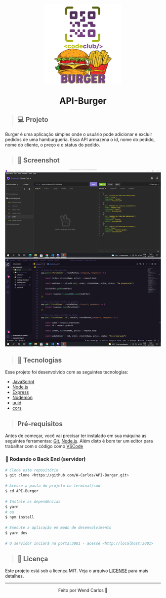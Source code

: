 <h1 align="center">
    <img src="./assets/burger.png" width="250px">
    <p>API-Burger</p>
</h1>

> ## 💻 Projeto
Burger é uma aplicação simples onde o usuário pode adicionar e excluir pedidos de uma hamburgueria. Essa API armazena o id, nome do pedido, nome do cliente, o preço e o status do pedido.

> ## 📸 Screenshot
<img src="./assets/api1.png">
<img src="./assets/api2.png">

> ## 🚀 Tecnologias
Esse projeto foi desenvolvido com as seguintes tecnologias:
* [JavaScript](https://developer.mozilla.org/pt-BR/docs/Web/JavaScript)
* [Node.js](https://nodejs.org/en/)
* [Express](https://expressjs.com/pt-br/)
* [Nodemon](https://www.npmjs.com/package/nodemon)
* [uuid](https://www.npmjs.com/package/uuid)
* [cors](https://www.npmjs.com/package/cors)

>## Pré-requisitos

Antes de começar, você vai precisar ter instalado em sua máquina as seguintes ferramentas:
[Git](https://git-scm.com), [Node.js](https://nodejs.org/en/). 
Além disto é bom ter um editor para trabalhar com o código como [VSCode](https://code.visualstudio.com/)

### 🎲 Rodando o Back End (servidor)

```bash
# Clone este repositório
$ git clone <https://github.com/W-Carlos/API-Burger.git>

# Acesse a pasta do projeto no terminal/cmd
$ cd API-Burger

# Instale as dependências
$ yarn
# ou
$ npm install

# Execute a aplicação em modo de desenvolvimento
$ yarn dev

# O servidor inciará na porta:3001 - acesse <http://localhost:3001>
```

>## 📄 Licença
Este projeto está sob a licença MIT. Veja o arquivo <a href="https://github.com/W-Carlos/API-Burger/blob/master/LICENSE">LICENSE</a> para mais detalhes.

---
<p align="center">Feito por Wend Carlos 👋</p>
